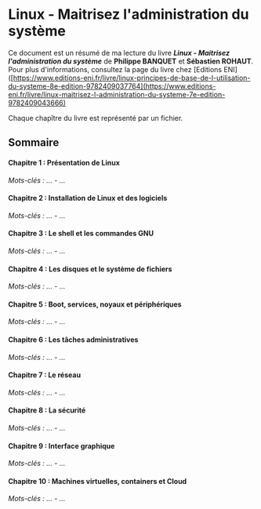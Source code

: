 # Linux - Maitrisez l'administration du système

Ce document est un résumé de ma lecture du livre ___Linux - Maitrisez l'administration du système___ de **Philippe BANQUET** et **Sébastien ROHAUT**.  
Pour plus d'informations, consultez la page du livre chez 
[Editions ENI]([https://www.editions-eni.fr/livre/linux-principes-de-base-de-l-utilisation-du-systeme-8e-edition-9782409037764](https://www.editions-eni.fr/livre/linux-maitrisez-l-administration-du-systeme-7e-edition-9782409043666)

Chaque chapître du livre est représenté par un fichier.

## Sommaire

#### Chapitre 1 : Présentation de Linux
*Mots-clés : ... - ...*

#### Chapitre 2 : Installation de Linux et des logiciels
*Mots-clés : ... - ...*  

#### Chapitre 3 : Le shell et les commandes GNU
*Mots-clés : ... - ...*

#### Chapitre 4 : Les disques et le système de fichiers
*Mots-clés : ... - ...*

#### Chapitre 5 : Boot, services, noyaux et périphériques
*Mots-clés : ... - ...*  

#### Chapitre 6 : Les tâches administratives
*Mots-clés : ... - ...*

#### Chapitre 7 : Le réseau
*Mots-clés : ... - ...*

#### Chapitre 8 : La sécurité
*Mots-clés : ... - ...*

#### Chapitre 9 : Interface graphique
*Mots-clés : ... - ...*

#### Chapitre 10 : Machines virtuelles, containers et Cloud
*Mots-clés : ... - ...*

